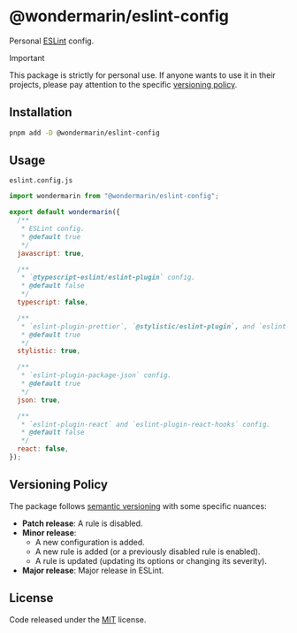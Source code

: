 # @wondermarin/eslint-config
Personal <a href="https://eslint.org">ESLint</a> config.

> [!IMPORTANT]
> This package is strictly for personal use. If anyone wants to use it in their projects, please pay attention to the specific <a href="#versioning-policy">versioning policy</a>.

## Installation
```sh
pnpm add -D @wondermarin/eslint-config
```

## Usage
`eslint.config.js`
```js
import wondermarin from "@wondermarin/eslint-config";

export default wondermarin({
  /**
   * ESLint config.
   * @default true
   */
  javascript: true,

  /**
   * `@typescript-eslint/eslint-plugin` config.
   * @default false
   */
  typescript: false,

  /**
   * `eslint-plugin-prettier`, `@stylistic/eslint-plugin`, and `eslint-plugin-perfectionist` config.
   * @default true
   */
  stylistic: true,

  /**
   * `eslint-plugin-package-json` config.
   * @default true
   */
  json: true,

  /**
   * `eslint-plugin-react` and `eslint-plugin-react-hooks` config.
   * @default false
   */
  react: false,
});
```

## Versioning Policy
The package follows <a href="https://semver.org">semantic versioning</a> with some specific nuances:
* **Patch release**: A rule is disabled.
* **Minor release**:
  * A new configuration is added.
  * A new rule is added (or a previously disabled rule is enabled).
  * A rule is updated (updating its options or changing its severity).
* **Major release**: Major release in ESLint.

## License
Code released under the <a href="https://github.com/Wondermarin/eslint-config/tree/main/LICENSE">MIT</a> license.
